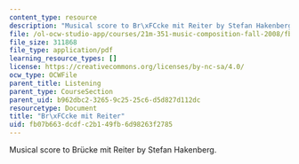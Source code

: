 ```yaml
---
content_type: resource
description: "Musical score to Br\xFCcke mit Reiter by Stefan Hakenberg."
file: /ol-ocw-studio-app/courses/21m-351-music-composition-fall-2008/fb07b663dcdfc2b149fb6d98263f2785_bruck_mit_reitr.pdf
file_size: 311868
file_type: application/pdf
learning_resource_types: []
license: https://creativecommons.org/licenses/by-nc-sa/4.0/
ocw_type: OCWFile
parent_title: Listening
parent_type: CourseSection
parent_uid: b962dbc2-3265-9c25-25c6-d5d827d112dc
resourcetype: Document
title: "Br\xFCcke mit Reiter"
uid: fb07b663-dcdf-c2b1-49fb-6d98263f2785
---
```

Musical score to Brücke mit Reiter by Stefan Hakenberg.